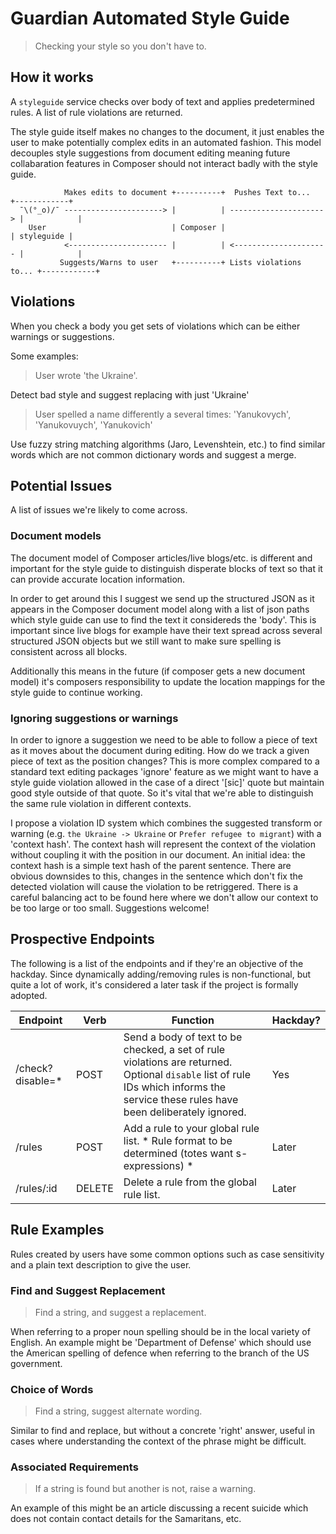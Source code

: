 # Guardian Automated Style Guide

> Checking your style so you don't have to.

## How it works

A `styleguide` service checks over body of text and applies predetermined rules. A list of rule violations are returned.

The style guide itself makes no changes to the document, it just enables the user to make potentially complex edits in an automated fashion. This model decouples style suggestions from document editing meaning future collabaration features in Composer should not interact badly with the style guide.

```
            Makes edits to document +----------+  Pushes Text to...     +------------+
  ¯\(°_o)/¯ ----------------------> |          | ---------------------> |            |
    User                            | Composer |                        | styleguide |
            <---------------------- |          | <--------------------- |            |
           Suggests/Warns to user   +----------+ Lists violations to... +------------+
```

## Violations

When you check a body you get sets of violations which can be either warnings or suggestions.

Some examples:

> User wrote 'the Ukraine'.

Detect bad style and suggest replacing with just 'Ukraine'

> User spelled a name differently a several times: 'Yanukovych', 'Yanukovuych', 'Yanukovich'

Use fuzzy string matching algorithms (Jaro, Levenshtein, etc.) to find similar words which are not common dictionary words and suggest a merge.

## Potential Issues

A list of issues we're likely to come across.

### Document models

The document model of Composer articles/live blogs/etc. is different and important for the style guide to distinguish disperate blocks of text so that it can provide accurate location information.

In order to get around this I suggest we send up the structured JSON as it appears in the Composer document model along with a list of json paths which style guide can use to find the text it considereds the 'body'. This is important since live blogs for example have their text spread across several structured JSON objects but we still want to make sure spelling is consistent across all blocks.

Additionally this means in the future (if composer gets a new document model) it's composers responsibility to update the location mappings for the style guide to continue working.

### Ignoring suggestions or warnings

In order to ignore a suggestion we need to be able to follow a piece of text as it moves about the document during editing. How do we track a given piece of text as the position changes? This is more complex compared to a standard text editing packages 'ignore' feature as we might want to have a style guide violation allowed in the case of a direct '[sic]' quote but maintain good style outside of that quote. So it's vital that we're able to distinguish the same rule violation in different contexts.

I propose a violation ID system which combines the suggested transform or warning (e.g. `the Ukraine -> Ukraine` or `Prefer refugee to migrant`) with a 'context hash'. The context hash will represent the context of the violation without coupling it with the position in our document. An initial idea: the context hash is a simple text hash of the parent sentence. There are obvious downsides to this, changes in the sentence which don't fix the detected violation will cause the violation to be retriggered. There is a careful balancing act to be found here where we don't allow our context to be too large or too small. Suggestions welcome!

## Prospective Endpoints

The following is a list of the endpoints and if they're an objective of the hackday. Since dynamically adding/removing rules is non-functional, but quite a lot of work, it's considered a later task if the project is formally adopted.

| Endpoint          | Verb   | Function                                                                                                                                                                            | Hackday? |
|-------------------|--------|-------------------------------------------------------------------------------------------------------------------------------------------------------------------------------------|----------|
| /check?disable=*  | POST   | Send a body of text to be checked, a set of rule violations are returned. Optional `disable` list of rule IDs which informs the service these rules have been deliberately ignored. | Yes      |
| /rules            | POST   | Add a rule to your global rule list. * Rule format to be determined (totes want s-expressions) *                                                                                    | Later    |
| /rules/:id        | DELETE | Delete a rule from the global rule list.                                                                                                                                            | Later    |



## Rule Examples

Rules created by users have some common options such as case sensitivity and a plain text description to give the user.

### Find and Suggest Replacement

> Find a string, and suggest a replacement.

When referring to a proper noun spelling should be in the local variety of English. An example might be 'Department of Defense' which should use the American spelling of defence when referring to the branch of the US government.

### Choice of Words

> Find a string, suggest alternate wording.

Similar to find and replace, but without a concrete 'right' answer, useful in cases where understanding the context of the phrase might be difficult.

### Associated Requirements

> If a string is found but another is not, raise a warning.

An example of this might be an article discussing a recent suicide which does not contain contact details for the Samaritans, etc.
